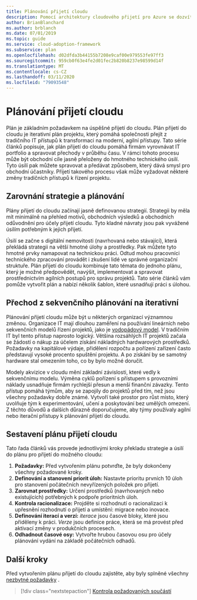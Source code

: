```yaml
---
title: Plánování přijetí cloudu
description: Pomocí architektury cloudového přijetí pro Azure se dozvíte, jak plán přijetí v cloudu pomáhá firmám vyrovnávat své portfolio IT a spravovat přechody v průběhu času.
author: BrianBlanchard
ms.author: brblanch
ms.date: 07/01/2019
ms.topic: guide
ms.service: cloud-adoption-framework
ms.subservice: plan
ms.openlocfilehash: d02dfda3b44155b7208e9caf00e979553fe97ff3
ms.sourcegitcommit: 959cb0f63e4fe2d01fec2b820b8237e98599d14f
ms.translationtype: MT
ms.contentlocale: cs-CZ
ms.lasthandoff: 03/11/2020
ms.locfileid: "79093548"
---
```

# <a name="plan-for-cloud-adoption"></a>Plánování přijetí cloudu

Plán je základním požadavkem na úspěšné přijetí do cloudu. Plán přijetí do cloudu je iterativní plán projektu, který pomáhá společnosti přejít z tradičního IT přístupů k transformaci na moderní, agilní přístupy. Tato série článků popisuje, jak plán přijetí do cloudu pomáhá firmám vyrovnávat IT portfolio a spravovat přechody v průběhu času. V rámci tohoto procesu může být obchodní cíle jasně přeloženy do hmotného technického úsilí. Tyto úsilí pak můžete spravovat a předávat způsobem, který dává smysl pro obchodní účastníky. Přijetí takového procesu však může vyžadovat některé změny tradičních přístupů k řízení projektu.

## <a name="align-strategy-and-planning"></a>Zarovnání strategie a plánování

Plány přijetí do cloudu začínají jasně definovanou strategií. Strategii by měla mít minimálně na přehled motivů, obchodních výsledků a obchodních odůvodnění pro účely přijetí cloudu. Tyto kladné návraty jsou pak vyvážené úsilím potřebným k jejich přijetí.

Úsilí se začne s digitální nemovitosti (navrhovaná nebo stávající), která překládá strategii na větší hmotné úlohy a prostředky. Pak můžete tyto hmotné prvky namapovat na technickou práci. Odtud mohou pracovníci technického zpracování provádět i zkušení lidé ve správné organizační struktuře. Plán přijetí do cloudu kombinuje tato témata do jednoho plánu, který je možné předpovědět, navýšit, implementovat a spravovat prostřednictvím agilních postupů pro správu projektů. Tato série článků vám pomůže vytvořit plán a nabízí několik šablon, které usnadňují práci s úlohou.

## <a name="transition-from-sequential-to-iterative-planning"></a>Přechod z sekvenčního plánování na iterativní

Plánování přijetí cloudu může být u některých organizací významnou změnou. Organizace IT mají dlouhou zaměření na používání lineárních nebo sekvenčních modelů řízení projektů, jako je [vodopádový model](https://wikipedia.org/wiki/Waterfall_model). V tradičním IT byl tento přístup naprosto logický. Většina rozsáhlých IT projektů začala se žádostí o nákup za účelem získání nákladných hardwarových prostředků. Požadavky na kapitálové výdaje, přidělení rozpočtu a pořízení zařízení často představují vysoké procento spuštění projektu. A po získání by se samotný hardware stal omezením toho, co by bylo možné doručit.

Modely akvizice v cloudu mění základní závislosti, které vedly k sekvenčnímu modelu. Výměna cyklů pořízení s přístupem s provozními náklady usnadňuje firmám rychlejší přesun a menší finanční závazky. Tento přístup pomáhá týmům, aby se zapojily do projektů před tím, než jsou všechny požadavky dobře známé. Vytvoří také prostor pro růst místo, který uvolňuje tým k experimentování, učení a poskytování bez umělých omezení. Z těchto důvodů a dalších důrazně doporučujeme, aby týmy používaly agilní nebo iterační přístupy k plánování přijetí do cloudu.

## <a name="build-your-cloud-adoption-plan"></a>Sestavení plánu přijetí cloudu

Tato řada článků vás provede jednotlivými kroky překladu strategie a úsilí do plánu pro přijetí do možného cloudu:

1. **Požadavky:** Před vytvořením plánu potvrďte, že byly dokončeny všechny požadované kroky.
2. **Definování a stanovení priorit úloh:** Nastavte prioritu prvních 10 úloh pro stanovení počátečních nevyřízených položek pro přijetí.
3. **Zarovnat prostředky:** Určení prostředků (navrhovaných nebo existujících) potřebných k podpoře prioritních úloh.
4. **Kontrola racionalizace:** Projděte si rozhodnutí o racionalizaci k upřesnění rozhodnutí o přijetí a umístění: migrace nebo inovace.
5. **Definování iterací a verzí:** *iterace* jsou časové bloky, které jsou přiděleny k práci. *Verze* jsou definice práce, která se má provést před aktivací změny v produkčních procesech.
6. **Odhadnout časové osy:** Vytvořte hrubou časovou osu pro účely plánování vydání na základě počátečních odhadů.

## <a name="next-steps"></a>Další kroky

Před vytvořením plánu přijetí do cloudu zajistěte, aby byly splněné všechny [nezbytné požadavky](./prerequisites.md) .

> [!div class="nextstepaction"]
> [Kontrola požadovaných součástí](./prerequisites.md)
